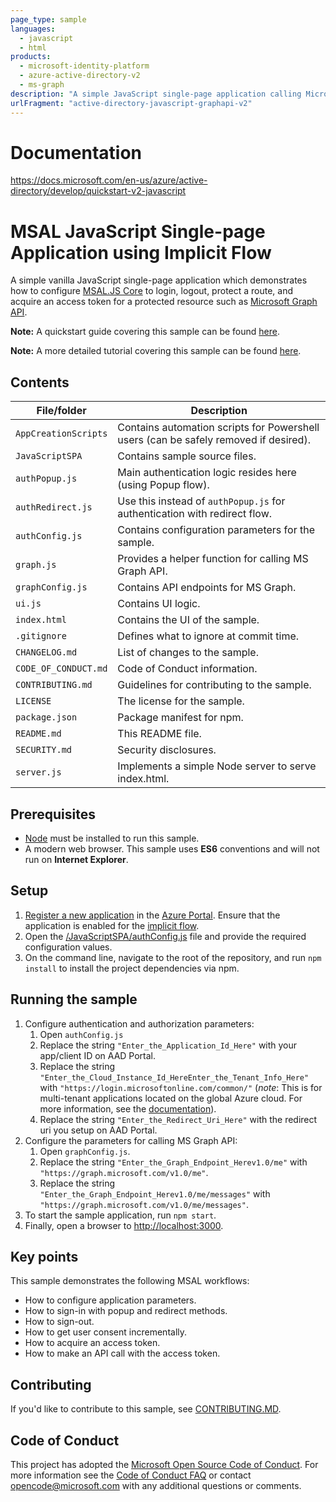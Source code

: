 ```yaml
---
page_type: sample
languages:
  - javascript
  - html
products:
  - microsoft-identity-platform
  - azure-active-directory-v2
  - ms-graph
description: "A simple JavaScript single-page application calling Microsoft Graph API using msal.js (w/ AAD v2 endpoint)"
urlFragment: "active-directory-javascript-graphapi-v2"
---
```


# Documentation

https://docs.microsoft.com/en-us/azure/active-directory/develop/quickstart-v2-javascript

# MSAL JavaScript Single-page Application using Implicit Flow

A simple vanilla JavaScript single-page application which demonstrates how to configure [MSAL.JS Core](https://www.npmjs.com/package/msal) to login, logout, protect a route, and acquire an access token for a protected resource such as [Microsoft Graph API](https://docs.microsoft.com/en-us/graph/overview).

**Note:** A quickstart guide covering this sample can be found [here](https://docs.microsoft.com/azure/active-directory/develop/quickstart-v2-javascript).

**Note:** A more detailed tutorial covering this sample can be found [here](https://docs.microsoft.com/azure/active-directory/develop/tutorial-v2-javascript-spa).

## Contents

| File/folder          | Description                                                                          |
| -------------------- | ------------------------------------------------------------------------------------ |
| `AppCreationScripts` | Contains automation scripts for Powershell users (can be safely removed if desired). |
| `JavaScriptSPA`      | Contains sample source files.                                                        |
| `authPopup.js`       | Main authentication logic resides here (using Popup flow).                           |
| `authRedirect.js`    | Use this instead of `authPopup.js` for authentication with redirect flow.            |
| `authConfig.js`      | Contains configuration parameters for the sample.                                    |
| `graph.js`           | Provides a helper function for calling MS Graph API.                                 |
| `graphConfig.js`     | Contains API endpoints for MS Graph.                                                 |
| `ui.js`              | Contains UI logic.                                                                   |
| `index.html`         | Contains the UI of the sample.                                                       |
| `.gitignore`         | Defines what to ignore at commit time.                                               |
| `CHANGELOG.md`       | List of changes to the sample.                                                       |
| `CODE_OF_CONDUCT.md` | Code of Conduct information.                                                         |
| `CONTRIBUTING.md`    | Guidelines for contributing to the sample.                                           |
| `LICENSE`            | The license for the sample.                                                          |
| `package.json`       | Package manifest for npm.                                                            |
| `README.md`          | This README file.                                                                    |
| `SECURITY.md`        | Security disclosures.                                                                |
| `server.js`          | Implements a simple Node server to serve index.html.                                 |

## Prerequisites

- [Node](https://nodejs.org/en/) must be installed to run this sample.
- A modern web browser. This sample uses **ES6** conventions and will not run on **Internet Explorer**.

## Setup

1. [Register a new application](https://docs.microsoft.com/azure/active-directory/develop/scenario-spa-app-registration) in the [Azure Portal](https://portal.azure.com). Ensure that the application is enabled for the [implicit flow](https://docs.microsoft.com/en-us/azure/active-directory/develop/v2-oauth2-implicit-grant-flow).
2. Open the [/JavaScriptSPA/authConfig.js](./JavaScriptSPA/authConfig.js) file and provide the required configuration values.
3. On the command line, navigate to the root of the repository, and run `npm install` to install the project dependencies via npm.

## Running the sample

1. Configure authentication and authorization parameters:
   1. Open `authConfig.js`
   2. Replace the string `"Enter_the_Application_Id_Here"` with your app/client ID on AAD Portal.
   3. Replace the string `"Enter_the_Cloud_Instance_Id_HereEnter_the_Tenant_Info_Here"` with `"https://login.microsoftonline.com/common/"` (_note_: This is for multi-tenant applications located on the global Azure cloud. For more information, see the [documentation](https://docs.microsoft.com/en-us/azure/active-directory/develop/quickstart-v2-javascript)).
   4. Replace the string `"Enter_the_Redirect_Uri_Here"` with the redirect uri you setup on AAD Portal.
2. Configure the parameters for calling MS Graph API:
   1. Open `graphConfig.js`.
   2. Replace the string `"Enter_the_Graph_Endpoint_Herev1.0/me"` with `"https://graph.microsoft.com/v1.0/me"`.
   3. Replace the string `"Enter_the_Graph_Endpoint_Herev1.0/me/messages"` with `"https://graph.microsoft.com/v1.0/me/messages"`.
3. To start the sample application, run `npm start`.
4. Finally, open a browser to [http://localhost:3000](http://localhost:3000).

## Key points

This sample demonstrates the following MSAL workflows:

- How to configure application parameters.
- How to sign-in with popup and redirect methods.
- How to sign-out.
- How to get user consent incrementally.
- How to acquire an access token.
- How to make an API call with the access token.

## Contributing

If you'd like to contribute to this sample, see [CONTRIBUTING.MD](./CONTRIBUTING.md).

## Code of Conduct

This project has adopted the [Microsoft Open Source Code of Conduct](https://opensource.microsoft.com/codeofconduct/).
For more information see the [Code of Conduct FAQ](https://opensource.microsoft.com/codeofconduct/faq/) or
contact [opencode@microsoft.com](mailto:opencode@microsoft.com) with any additional questions or comments.
